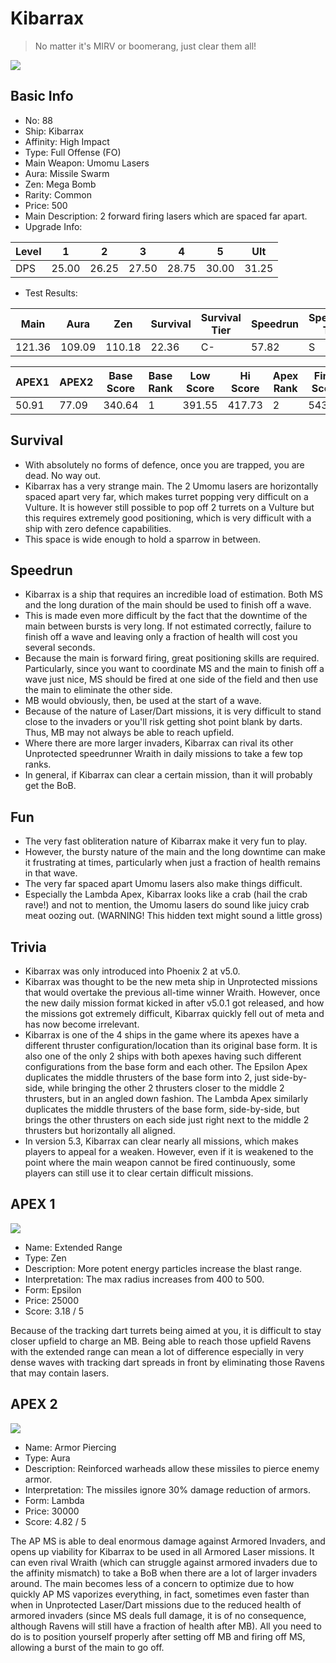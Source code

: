 # Kibarrax

> No matter it's MIRV or boomerang, just clear them all!

<img src="/ships/ship_88.png" style={{zoom:1}}/>

## Basic Info

- No: 88
- Ship: Kibarrax
- Affinity: High Impact
- Type: Full Offense (FO)
- Main Weapon: Umomu Lasers
- Aura: Missile Swarm
- Zen: Mega Bomb
- Rarity: Common
- Price: 500
- Main Description: 2 forward firing lasers which are spaced far apart.
- Upgrade Info: 

| Level | 1 | 2 | 3 | 4 | 5 | Ult |
|--|--|--|--|--|--|--|
| DPS | 25.00 | 26.25 | 27.50 | 28.75 | 30.00 | 31.25 |

- Test Results: 

| Main | Aura | Zen | Survival | Survival Tier | Speedrun | Speedrun Tier | Fun | Fun Tier |
|--|--|--|--|--|--|--|--|--|
| 121.36 | 109.09 | 110.18 | 22.36 | C- | 57.82 | S | 45.82 | A+ |

| APEX1 | APEX2 | Base Score | Base Rank | Low Score | Hi Score | Apex Rank | Final Score | FinalRank |
|--|--|--|--|--|--|--|--|--|
| 50.91 | 77.09 | 340.64 | 1 | 391.55 | 417.73 | 2 | 543.73 | 4 |

## Survival

- With absolutely no forms of defence, once you are trapped, you are dead. No way out.
- Kibarrax has a very strange main. The 2 Umomu lasers are horizontally spaced apart very far, which makes turret popping very difficult on a Vulture. It is however still possible to pop off 2 turrets on a Vulture but this requires extremely good positioning, which is very difficult with a ship with zero defence capabilities.
- This space is wide enough to hold a sparrow in between.

## Speedrun

- Kibarrax is a ship that requires an incredible load of estimation. Both MS and the long duration of the main should be used to finish off a wave.
- This is made even more difficult by the fact that the downtime of the main between bursts is very long. If not estimated correctly, failure to finish off a wave and leaving only a fraction of health will cost you several seconds.
- Because the main is forward firing, great positioning skills are required. Particularly, since you want to coordinate MS and the main to finish off a wave just nice, MS should be fired at one side of the field and then use the main to eliminate the other side.
- MB would obviously, then, be used at the start of a wave.
- Because of the nature of Laser/Dart missions, it is very difficult to stand close to the invaders or you'll risk getting shot point blank by darts. Thus, MB may not always be able to reach upfield.
- Where there are more larger invaders, Kibarrax can rival its other Unprotected speedrunner Wraith in daily missions to take a few top ranks.
- In general, if Kibarrax can clear a certain mission, than it will probably get the BoB.

## Fun

- The very fast obliteration nature of Kibarrax make it very fun to play.
- However, the bursty nature of the main and the long downtime can make it frustrating at times, particularly when just a fraction of health remains in that wave.
- The very far spaced apart Umomu lasers also make things difficult.
- Especially the Lambda Apex, Kibarrax looks like a crab (hail the crab rave!) and not to mention, the Umomu lasers do sound like juicy crab meat oozing out. (WARNING! This hidden text might sound a little gross)

## Trivia

- Kibarrax was only introduced into Phoenix 2 at v5.0.
- Kibarrax was thought to be the new meta ship in Unprotected missions that would overtake the previous all-time winner Wraith. However, once the new daily mission format kicked in after v5.0.1 got released, and how the missions got extremely difficult, Kibarrax quickly fell out of meta and has now become irrelevant.
- Kibarrax is one of the 4 ships in the game where its apexes have a different thruster configuration/location than its original base form. It is also one of the only 2 ships with both apexes having such different configurations from the base form and each other. The Epsilon Apex duplicates the middle thrusters of the base form into 2, just side-by-side, while bringing the other 2 thrusters closer to the middle 2 thrusters, but in an angled down fashion. The Lambda Apex similarly duplicates the middle thrusters of the base form, side-by-side, but brings the other thrusters on each side just right next to the middle 2 thrusters but horizontally all aligned.
- In version 5.3, Kibarrax can clear nearly all missions, which makes players to appeal for a weaken. However, even if it is weakened to the point where the main weapon cannot be fired continuously, some players can still use it to clear certain difficult missions.

## APEX 1

<img src="/ships/ship_88_apex_1.png" style={{zoom:1}}/>

- Name: Extended Range
- Type: Zen
- Description: More potent energy particles increase the blast range.
- Interpretation: The max radius increases from 400 to 500.
- Form: Epsilon
- Price: 25000
- Score: 3.18 / 5

Because of the tracking dart turrets being aimed at you, it is difficult to stay closer upfield to charge an MB. Being able to reach those upfield Ravens with the extended range can mean a lot of difference especially in very dense waves with tracking dart spreads in front by eliminating those Ravens that may contain lasers.

## APEX 2

<img src="/ships/ship_88_apex_2.png" style={{zoom:1}}/>

- Name: Armor Piercing
- Type: Aura
- Description: Reinforced warheads allow these missiles to pierce enemy armor.
- Interpretation: The missiles ignore 30% damage reduction of armors.
- Form: Lambda
- Price: 30000
- Score: 4.82 / 5

The AP MS is able to deal enormous damage against Armored Invaders, and opens up viability for Kibarrax to be used in all Armored Laser missions. It can even rival Wraith (which can struggle against armored invaders due to the affinity mismatch) to take a BoB when there are a lot of larger invaders around. The main becomes less of a concern to optimize due to how quickly AP MS vaporizes everything, in fact, sometimes even faster than when in Unprotected Laser/Dart missions due to the reduced health of armored invaders (since MS deals full damage, it is of no consequence, although Ravens will still have a fraction of health after MB). All you need to do is to position yourself properly after setting off MB and firing off MS, allowing a burst of the main to go off.
